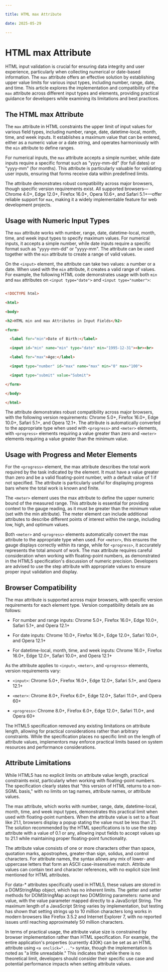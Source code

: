 ```yaml
---

title: HTML max Attribute

date: 2025-05-29

---
```



# HTML max Attribute

HTML input validation is crucial for ensuring data integrity and user experience, particularly when collecting numerical or date-based information. The `max` attribute offers an effective solution by establishing upper value limits for various input types, including number, range, date, and time. This article explores the implementation and compatibility of the `max` attribute across different input types and elements, providing practical guidance for developers while examining its limitations and best practices.


## The HTML max Attribute

The `max` attribute in HTML constraints the upper limit of input values for various field types, including number, range, date, datetime-local, month, time, and week inputs. It establishes a maximum value that can be entered, either as a numeric value or a date string, and operates harmoniously with the `min` attribute to define ranges.

For numerical inputs, the `max` attribute accepts a simple number, while date inputs require a specific format such as "yyyy-mm-dd" (for full dates) or "yyyy-mm" (for months). This attribute is particularly valuable for validating user inputs, ensuring that forms receive data within predefined limits.

The attribute demonstrates robust compatibility across major browsers, though specific version requirements exist. All supported browsers—Chrome 4.0+, Edge 12.0+, Firefox 16.0+, Opera 10.6+, and Safari 5.1+—offer reliable support for `max`, making it a widely implementable feature for web development projects.


## Usage with Numeric Input Types

The `max` attribute works with number, range, date, datetime-local, month, time, and week input types to specify maximum values. For numerical inputs, it accepts a simple number, while date inputs require a specific format such as "yyyy-mm-dd" or "yyyy-mm". The attribute can be used together with the `min` attribute to create a range of valid values.

On the `<input>` element, the attribute can take two values: a number or a date. When used with the `min` attribute, it creates a valid range of values. For example, the following HTML code demonstrates usage with both `min` and `max` attributes on `<input type="date">` and `<input type="number">`:

```html

<!DOCTYPE html>

<html>

<body>

<h2>HTML min and max Attributes in Input Fields</h2>

<form>

  <label for="min">Date of Birth:</label>

  <input id="min" name="min" type="date" min="1995-12-31"><br><br>

  <label for="max">Age:</label>

  <input type="number" id="max" name="max" min="0" max="100">

  <input type="submit" value="Submit">

</form>

</body>

</html>

```

The attribute demonstrates robust compatibility across major browsers, with the following version requirements: Chrome 5.0+, Firefox 16.0+, Edge 10.0+, Safari 5.1+, and Opera 12.1+. The attribute is automatically converted to the appropriate type when used with `<progress>` and `<meter>` elements, with `<progress>` elements requiring a value greater than zero and `<meter>` elements requiring a value greater than the minimum value.


## Usage with Progress and Meter Elements

For the `<progress>` element, the max attribute describes the total work required by the task indicated by the element. It must have a value greater than zero and be a valid floating-point number, with a default value of 1 if not specified. The attribute is particularly useful for displaying progress bars where the total work is known and finite.

The `<meter>` element uses the max attribute to define the upper numeric bound of the measured range. This attribute is essential for providing context to the gauge reading, as it must be greater than the minimum value (set with the min attribute). The meter element can include additional attributes to describe different points of interest within the range, including low, high, and optimum values.

Both `<meter>` and `<progress>` elements automatically convert the max attribute to the appropriate type when used. For `<meter>`, this ensures the gauge displays correctly within its range, while for `<progress>`, it accurately represents the total amount of work. The max attribute requires careful consideration when working with floating-point numbers, as demonstrated in the HTML5 specification's discussion of numeric precision. Developers are advised to use the step attribute with appropriate values to ensure proper input validation and display.


## Browser Compatibility

The max attribute is supported across major browsers, with specific version requirements for each element type. Version compatibility details are as follows:

- For number and range inputs: Chrome 5.0+, Firefox 16.0+, Edge 10.0+, Safari 5.1+, and Opera 12.1+

- For date inputs: Chrome 10.0+, Firefox 16.0+, Edge 12.0+, Safari 10.0+, and Opera 12.1+

- For datetime-local, month, time, and week inputs: Chrome 16.0+, Firefox 16.0+, Edge 12.0+, Safari 10.0+, and Opera 12.1+

As the attribute applies to `<input>`, `<meter>`, and `<progress>` elements, version requirements vary:

- `<input>`: Chrome 5.0+, Firefox 16.0+, Edge 12.0+, Safari 5.1+, and Opera 12.1+

- `<meter>`: Chrome 8.0+, Firefox 6.0+, Edge 12.0+, Safari 11.0+, and Opera 60+

- `<progress>`: Chrome 8.0+, Firefox 6.0+, Edge 12.0+, Safari 11.0+, and Opera 60+

The HTML5 specification removed any existing limitations on attribute length, allowing for practical considerations rather than arbitrary constraints. While the specification places no specific limit on the length of attribute values, implementors may enforce practical limits based on system resources and performance considerations.


## Attribute Limitations

While HTML5 has no explicit limits on attribute value length, practical constraints exist, particularly when working with floating-point numbers. The specification clearly states that "this version of HTML returns to a non-SGML basis," with no limits on tag names, attribute names, or attribute values.

The max attribute, which works with number, range, date, datetime-local, month, time, and week input types, demonstrates this practical limit when used with floating-point numbers. When the attribute value is set to a float like 21.1, browsers display a popup stating the value must be less than 21. The solution recommended by the HTML specifications is to use the step attribute with a value of 0.1 or any, allowing input fields to accept values up to 21.1 while maintaining proper floating-point functionality.

The attribute value consists of one or more characters other than space, quotation marks, apostrophes, greater-than sign, solidus, and control characters. For attribute names, the syntax allows any mix of lower- and uppercase letters that form an ASCII case-insensitive match. Attribute values can contain text and character references, with no explicit size limit mentioned for HTML attributes.

For data-* attributes specifically used in HTML5, these values are stored in a DOMStringMap object, which has no inherent limits. The getter and setter methods for DOMStringMap accept two DOMString parameters: name and value, with the value parameter mapped directly to a JavaScript String. The maximum length of a JavaScript String varies by implementation, but testing has shown that setting strings up to 10 million characters long works in modern browsers like Firefox 3.5.2 and Internet Explorer 7, with no reported issues until reaching approximately 50 million characters.

In terms of practical usage, the attribute value size is constrained by browser implementation rather than HTML specification. For example, the entire application's properties (currently 430K) can be set as an HTML attribute using `<a onclick="...">` syntax, though the implementation is noted as "a little unreadable." This indicates that while there is no theoretical limit, developers should consider their specific use case and potential performance impacts when setting attribute values.

